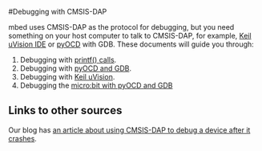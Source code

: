 #Debugging with CMSIS-DAP

mbed uses CMSIS-DAP as the protocol for debugging, but you need something on your host computer to talk to CMSIS-DAP, for example, [Keil uVision IDE](http://www.keil.com/uvision/) or [pyOCD](https://github.com/mbedmicro/pyOCD) with GDB. These documents will guide you through:

1. Debugging with [printf() calls](Debugging/printf.md).
1. Debugging with [pyOCD and GDB](Debugging/pyOCD.md).
1. Debugging with [Keil uVision](Debugging/Keil.md).
1. Debugging the [micro:bit with pyOCD and GDB](Debugging/debugging_microbit.md)

## Links to other sources

Our blog has [an article about using CMSIS-DAP to debug a device after it crashes](http://blog.mbed.com/post/139539984822/debugging-a-crashed-device-with-cmsis-dap).
